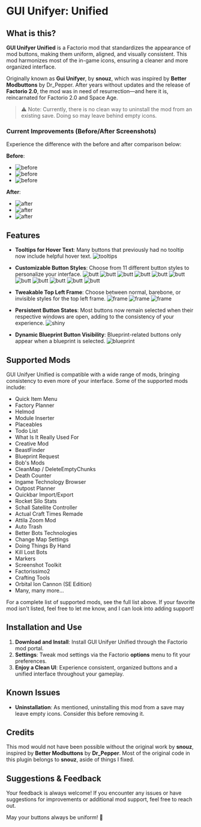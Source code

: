 # GUI Unifyer: Unified

## What is this?
**GUI Unifyer Unified** is a Factorio mod that standardizes the appearance of mod buttons, making them uniform, aligned, and visually consistent. This mod harmonizes most of the in-game icons, ensuring a cleaner and more organized interface.

Originally known as **Gui Unifyer**, by **snouz**, which was inspired by **Better Modbuttons** by Dr_Pepper. After years without updates and the release of **Factorio 2.0**, the mod was in need of resurrection—and here it is, reincarnated for Factorio 2.0 and Space Age.

> ⚠️ Note: Currently, there is no clean way to uninstall the mod from an existing save. Doing so may leave behind empty icons.

### Current Improvements (Before/After Screenshots)
Experience the difference with the before and after comparison below:

**Before**:
- ![before](https://i.imgur.com/yudkRLa.png)
- ![before](https://i.imgur.com/PRWSeGo.png)
- ![before](https://i.imgur.com/P9wklhD.png)

**After**:
- ![after](https://i.imgur.com/D3vMpmR.png)
- ![after](https://i.imgur.com/5OUYZgh.png)
- ![after](https://i.imgur.com/bSNqD4p.png)

## Features

- **Tooltips for Hover Text**: Many buttons that previously had no tooltip now include helpful hover text.
  ![tooltips](https://i.imgur.com/IXbqUlR.png)

- **Customizable Button Styles**: Choose from 11 different button styles to personalize your interface.
  ![butt](https://i.imgur.com/PgrDvmK.png) ![butt](https://i.imgur.com/vHc719U.png) ![butt](https://i.imgur.com/VsLSNcu.png) ![butt](https://i.imgur.com/kr7xCK3.png) ![butt](https://i.imgur.com/Usx5HX5.png) ![butt](https://i.imgur.com/ilOvyF6.png) ![butt](https://i.imgur.com/4g3JbpD.png) ![butt](https://i.imgur.com/A42SceU.png) ![butt](https://i.imgur.com/Xg1Vsu5.png) ![butt](https://i.imgur.com/qIsdTUG.png) ![butt](https://i.imgur.com/3n5vluJ.png)

- **Tweakable Top Left Frame**: Choose between normal, barebone, or invisible styles for the top left frame.
  ![frame](https://i.imgur.com/fOtkHbr.png) ![frame](https://i.imgur.com/linVC4l.png) ![frame](https://i.imgur.com/rbWNha5.png)

- **Persistent Button States**: Most buttons now remain selected when their respective windows are open, adding to the consistency of your experience.
  ![shiny](https://i.imgur.com/Cof4F6v.png)

- **Dynamic Blueprint Button Visibility**: Blueprint-related buttons only appear when a blueprint is selected.
  ![blueprint](https://i.imgur.com/jUbwLoX.png)

## Supported Mods
GUI Unifyer Unified is compatible with a wide range of mods, bringing consistency to even more of your interface. Some of the supported mods include:

- Quick Item Menu
- Factory Planner
- Helmod
- Module Inserter
- Placeables
- Todo List
- What Is It Really Used For
- Creative Mod
- BeastFinder
- Blueprint Request
- Bob's Mods
- CleanMap / DeleteEmptyChunks
- Death Counter
- Ingame Technology Browser
- Outpost Planner
- Quickbar Import/Export
- Rocket Silo Stats
- Schall Satellite Controller
- Actual Craft Times Remade
- Attila Zoom Mod
- Auto Trash
- Better Bots Technologies
- Change Map Settings
- Doing Things By Hand
- Kill Lost Bots
- Markers
- Screenshot Toolkit
- Factorissimo2
- Crafting Tools
- Orbital Ion Cannon (SE Edition)
- Many, many more...

For a complete list of supported mods, see the full list above. If your favorite mod isn't listed, feel free to let me know, and I can look into adding support!

## Installation and Use
1. **Download and Install**: Install GUI Unifyer Unified through the Factorio mod portal.
2. **Settings**: Tweak mod settings via the Factorio **options** menu to fit your preferences.
3. **Enjoy a Clean UI**: Experience consistent, organized buttons and a unified interface throughout your gameplay.

## Known Issues
- **Uninstallation**: As mentioned, uninstalling this mod from a save may leave empty icons. Consider this before removing it.

## Credits
This mod would not have been possible without the original work by **snouz**, inspired by **Better Modbuttons** by **Dr_Pepper**. Most of the original code in this plugin belongs to **snouz**, aside of things I fixed.

## Suggestions & Feedback
Your feedback is always welcome! If you encounter any issues or have suggestions for improvements or additional mod support, feel free to reach out.

May your buttons always be uniform! 🚀